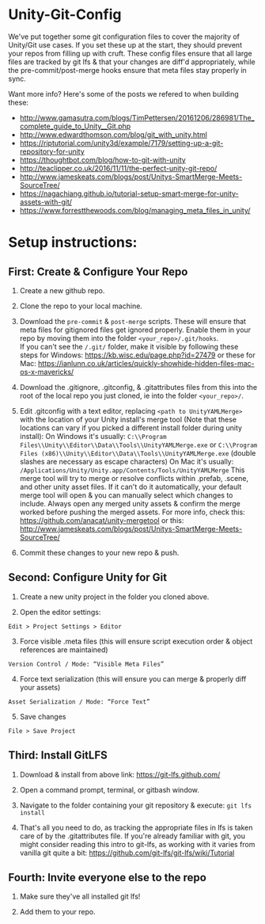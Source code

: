 # Unity-Git-Config
We've put together some git configuration files to cover the majority of Unity/Git use cases. If you set these up at the start, they should prevent your repos from filling up with cruft. These config files ensure that all large files are tracked by git lfs & that your changes are diff'd appropriately, while the pre-commit/post-merge hooks ensure that meta files stay properly in sync.

Want more info? Here's some of the posts we refered to when building these: 
  * http://www.gamasutra.com/blogs/TimPettersen/20161206/286981/The_complete_guide_to_Unity__Git.php 
  * http://www.edwardthomson.com/blog/git_with_unity.html
  * https://riptutorial.com/unity3d/example/7179/setting-up-a-git-repository-for-unity
  * https://thoughtbot.com/blog/how-to-git-with-unity
  * http://teaclipper.co.uk/2016/11/11/the-perfect-unity-git-repo/
  * http://www.jameskeats.com/blogs/post/Unitys-SmartMerge-Meets-SourceTree/
  * https://nagachiang.github.io/tutorial-setup-smart-merge-for-unity-assets-with-git/
  * https://www.forrestthewoods.com/blog/managing_meta_files_in_unity/

# Setup instructions:

## First: Create & Configure Your Repo 

1. Create a new github repo.

2. Clone the repo to your local machine.

3. Download the `pre-commit` & `post-merge` scripts. These will ensure that meta files for gitignored files get ignored properly. Enable them in your repo by moving them into the folder `<your_repo>/.git/hooks`.  
If you can't see the `/.git/` folder, make it visible by following these steps for Windows: https://kb.wisc.edu/page.php?id=27479 or these for Mac: https://ianlunn.co.uk/articles/quickly-showhide-hidden-files-mac-os-x-mavericks/ 

4. Download the .gitignore, .gitconfig, & .gitattributes files from this into the root of the local repo you just cloned, ie into the folder `<your_repo>/`.

5. Edit .gitconfig with a text editor, replacing `<path to UnityYAMLMerge>` with the location of your Unity install's merge tool (Note that these locations can vary if you picked a different install folder during unity install):
On Windows it's usually: `C:\\Program Files\\Unity\\Editor\\Data\\Tools\\UnityYAMLMerge.exe` or `C:\\Program Files (x86)\\Unity\\Editor\\Data\\Tools\\UnityYAMLMerge.exe` (double slashes are necessary as escape characters)
On Mac it's usually: `/Applications/Unity/Unity.app/Contents/Tools/UnityYAMLMerge`
This merge tool will try to merge or resolve conflicts within .prefab, .scene, and other unity asset files. If it can't do it automatically, your default merge tool will open & you can manually select which changes to include. Always open any merged unity assets & confirm the merge worked before pushing the merged assets. For more info, check this: https://github.com/anacat/unity-mergetool or this: http://www.jameskeats.com/blogs/post/Unitys-SmartMerge-Meets-SourceTree/ 

6. Commit these changes to your new repo & push.

## Second: Configure Unity for Git

1. Create a new unity project in the folder you cloned above.

2. Open the editor settings:

`Edit > Project Settings > Editor`

3. Force visible .meta files (this will ensure script execution order & object references are maintained)

`Version Control / Mode: “Visible Meta Files”`

4. Force text serialization (this will ensure you can merge & properly diff your assets)

`Asset Serialization / Mode: “Force Text”`

5. Save changes

`File > Save Project`

## Third: Install GitLFS 

1. Download & install from above link: https://git-lfs.github.com/

2. Open a command prompt, terminal, or gitbash window. 

3. Navigate to the folder containing your git repository & execute: `git lfs install`

4. That's all you need to do, as tracking the appropriate files in lfs is taken care of by the .gitattributes file. If you're already familiar with git, you might consider reading this intro to git-lfs, as working with it varies from vanilla git quite a bit: https://github.com/git-lfs/git-lfs/wiki/Tutorial

## Fourth: Invite everyone else to the repo

1. Make sure they've all installed git lfs!

2. Add them to your repo.

